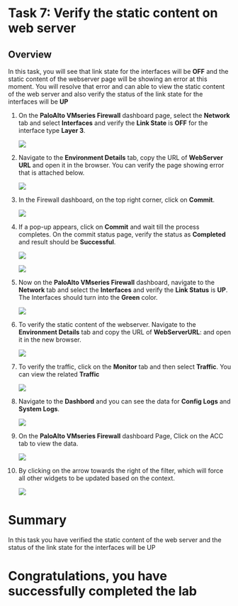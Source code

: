 # Task 7: Verify the static content on web server

## Overview

In this task, you will see that link state for the interfaces will be **OFF** and the static content of the webserver page will be showing an error at this moment. You will resolve that error and can able to view the static content of the web server and also verify the status of the link state for the interfaces will be **UP**

1. On the **PaloAlto VMseries Firewall** dashboard page, select the **Network** tab and select **Interfaces** and verify the **Link State** is **OFF** for the interface type **Layer 3**.

    ![](../images/Palo016.png)

1. Navigate to the **Environment Details** tab, copy the URL of **WebServer URL** and open it in the browser. You can verify the page showing error that is attached below.

    ![](../images/image023.png)

1. In the Firewall dashboard, on the top right corner, click on **Commit**.

    ![](../images/Palo017.png)

1. If a pop-up appears, click on **Commit** and wait till the process completes. On the commit status page, verify the status as **Completed** and result should be **Successful**.

    ![](../images/Palo018.png)

    ![](../images/Palo019.png)

1. Now on the **PaloAlto VMseries Firewall** dashboard, navigate to the **Network** tab and select the **Interfaces** and verify the **Link Status** is **UP**. The Interfaces should turn into the **Green** color.

    ![](../images/Palo020.png)

1. To verify the static content of the webserver. Navigate to the **Environment Details** tab and copy the URL of **WebServerURL**: <inject key="WebServerURL"></inject> and open it in the new browser.

   ![](../images/image017.png)

1. To verify the traffic, click on the **Monitor** tab and then select **Traffic**. You can view the related **Traffic**

   ![](../images/Palo021.png)

1. Navigate to the **Dashbord** and you can see the data for **Config Logs** and **System Logs**.

    ![](../images/Palo022.png)

1. On the **PaloAlto VMseries Firewall** dashboard Page, Click on the ACC tab to view the data.

    ![](../images/Palo023.png)

1. By clicking on the arrow towards the right of the filter, which will force all other widgets to be updated based on the context.

    ![](../images/Palo024.png)
    
# Summary
In this task you have verified the static content of the web server and the status of the link state for the interfaces will be UP

# Congratulations, you have successfully completed the lab
